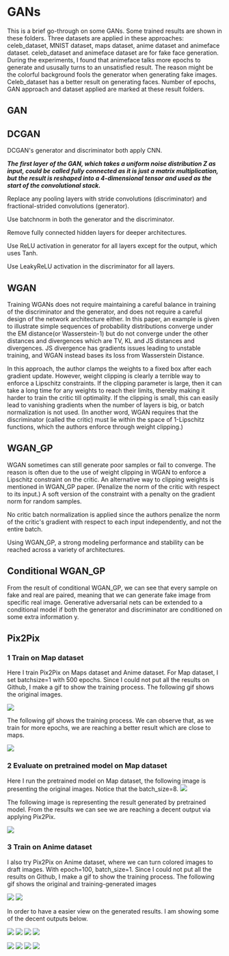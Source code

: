 # GANs
This is a brief go-through on some GANs. Some trained results are shown in these folders.
Three datasets are applied in these approaches: celeb_dataset, MNIST dataset, maps dataset, anime dataset and animeface dataset.
celeb_dataset and animeface dataset are for fake face generation. During the experiments, I found that animeface talks more epochs 
to generate and ususally turns to an unsatisfied result. The reason might be the colorful background fools the generator when generating fake images.
Celeb_dataset has a better result on generating faces. Number of epochs, GAN approach and dataset applied are marked at these result folders.
## GAN
## DCGAN
DCGAN's generator and discriminator both apply CNN. 

***The first layer of the GAN, which takes a uniform noise distribution Z as input, could
 be called fully connected as it is just a matrix multiplication, but the result is reshaped into a 4-dimensional tensor and used as the start of the convolutional stack.***

Replace any pooling layers with stride convolutions (discriminator) and fractional-strided convolutions (generator).

Use batchnorm in both the generator and the discriminator.

Remove fully connected hidden layers for deeper architectures.

Use ReLU activation in generator for all layers except for the output, which uses Tanh.

Use LeakyReLU activation in the discriminator for all layers.

## WGAN
Training WGANs does not require maintaining a careful balance in training of the discriminator and the generator, and does not require a careful design of the network architecture either.
In this paper, an example is given to illustrate simple sequences of probability distributions converge under the EM distance(or Wasserstein-1) but do not converge under the other distances
and divergences which are TV, KL and JS distances and divergences. JS divergence has gradients issues leading to unstable training, and WGAN instead bases its loss from 
Wasserstein Distance.

In this approach, the author clamps the weights to a fixed box after each gradient update.
However, weight clipping is clearly a terrible way to enforce a Lipschitz constraints. If the clipping parameter is large,
then it can take a long time for any weights to reach their limits, thereby making it harder to train the critic till optimality.
If the clipping is small, this can easily lead to vanishing gradients when the number of 
layers is big, or batch normalization is not used. (In another word, WGAN requires that the discriminator (called the critic) must lie within the space of 1-Lipschitz functions, which the authors enforce through weight clipping.)
## WGAN_GP
WGAN sometimes can still generate poor samples or fail to converge. The reason is often due to the use of weight clipping in WGAN to enforce a Lipschitz constraint on the critic.
An alternative way to clipping weights is mentioned in WGAN_GP paper. (Penalize the norm of the critic with respect to its input.)
A soft version of the constraint with a penalty on the gradient norm for random samples.

No critic batch normalization is applied since the authors penalize the norm of the critic's gradient with respect to each input independently, and not the entire batch.

Using WGAN_GP, a strong modeling performance and stability can be reached across a variety of architectures.
## Conditional WGAN_GP
From the result of conditional WGAN_GP, we can see that every sample on fake and real are paired,
meaning that we can generate fake image from specific real image. Generative adversarial nets can be extended to a conditional model if both the generator and discriminator are 
conditioned on some extra information y.
## Pix2Pix
### 1 Train on Map dataset
Here I train Pix2Pix on Maps dataset and Anime dataset. For Map dataset, I set batchsize=1 with 500 epochs. Since I could not put all the results on Github,
I make a gif to show the training process. The following gif shows the original images.

![](Pix2Pix/train_map_batchsize=1_epoch_500_result/Origin_Img_MAP.gif)

The following gif shows the training process. We can observe that, as we train for more epochs, we are reaching a better result which are close to maps.

![](Pix2Pix/train_map_batchsize=1_epoch_500_result/Result_Img_MAP.gif)

### 2 Evaluate on pretrained model on Map dataset

Here I run the pretrained model on Map dataset, the following image is presenting the original images. Notice that the batch_size=8.
![](Pix2Pix/pretrained_map_result/input_0.png)

The following image is representing the result generated by pretrained model. From the results we can see we are reaching a decent output via applying Pix2Pix.

![](Pix2Pix/pretrained_map_result/y_gen_0.png)

### 3 Train on Anime dataset
I also try Pix2Pix on Anime dataset, where we can turn colored images to draft images. With epoch=100, batch_size=1. Since I could not put all the results on Github,
I make a gif to show the training process. The following gif shows the original and training-generated images

![](Pix2Pix/train_anime_batchsize=1_epoch=100_result/Origin_Img.gif) ![](Pix2Pix/train_anime_batchsize=1_epoch=100_result/Result_Img.gif)

In order to have a easier view on the generated results. I am showing some of the decent outputs below.

![](Pix2Pix/train_anime_batchsize=1_epoch=100_result/input_22.png) ![](Pix2Pix/train_anime_batchsize=1_epoch=100_result/input_42.png) ![](Pix2Pix/train_anime_batchsize=1_epoch=100_result/input_45.png) ![](Pix2Pix/train_anime_batchsize=1_epoch=100_result/input_47.png)

![](Pix2Pix/train_anime_batchsize=1_epoch=100_result/y_gen_22.png) ![](Pix2Pix/train_anime_batchsize=1_epoch=100_result/y_gen_42.png) ![](Pix2Pix/train_anime_batchsize=1_epoch=100_result/y_gen_45.png) ![](Pix2Pix/train_anime_batchsize=1_epoch=100_result/y_gen_47.png)





